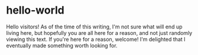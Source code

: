 # hello-world
Hello visitors! As of the time of this writing, I'm not sure what will end up living here, but hopefully you are all here for a reason, and not just randomly viewing this text.  If you're here for a reason, welcome! I'm delighted that I eventually made something worth looking for.
